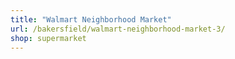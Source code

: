 ```yaml
---
title: "Walmart Neighborhood Market"
url: /bakersfield/walmart-neighborhood-market-3/
shop: supermarket
---
```

